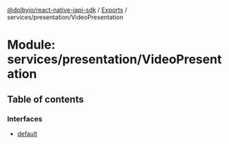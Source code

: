 [@dolbyio/react-native-iapi-sdk](../README.md) / [Exports](../modules.md) / services/presentation/VideoPresentation

# Module: services/presentation/VideoPresentation

## Table of contents

### Interfaces

- [default](../interfaces/services_presentation_VideoPresentation.default.md)
